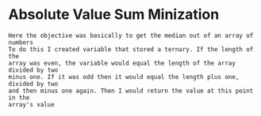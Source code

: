 # Absolute Value Sum Minization
	Here the objective was basically to get the median out of an array of numbers
	To do this I created variable that stored a ternary. If the length of the
	array was even, the variable would equal the length of the array divided by two
	minus one. If it was odd then it would equal the length plus one, divided by two
	and then minus one again. Then I would return the value at this point in the
	array's value
